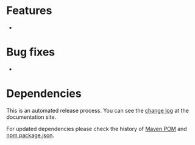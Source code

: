 # Features
-

# Bug fixes
-

# Dependencies

This is an automated release process. You can see the [change log](https://datengaertnerei.github.io/test-data-service/changelog.html) at the documentation site.

For updated dependencies please check the history of [Maven POM](https://github.com/datengaertnerei/test-data-service/commits/master/pom.xml) and [npm package.json](https://github.com/datengaertnerei/test-data-service/blob/develop/src/app/package.json).